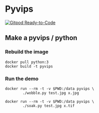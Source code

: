 # Pyvips

[![Gitpod Ready-to-Code](https://img.shields.io/badge/Gitpod-Ready--to--Code-blue?logo=gitpod)](https://gitpod.io/#https://github.com/Janhsen/Pyvips) 


## Make a pyvips / python 

### Rebuild the image

```
docker pull python:3
docker build -t pyvips 
```

### Run the demo

```
docker run --rm -t -v $PWD:/data pyvips \
		./wobble.py test.jpg x.jpg
```


```
docker run --rm -t -v $PWD:/data pyvips \
		./soak.py test.jpg x.tif
```
